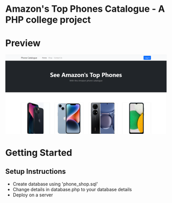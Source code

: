 # Amazon's Top Phones Catalogue - A PHP college project

# Preview

![Screenshot](prev1.png)

# Getting Started

## Setup Instructions
- Create database using 'phone_shop.sql'
- Change details in database.php to your database details
- Deploy on a server 

